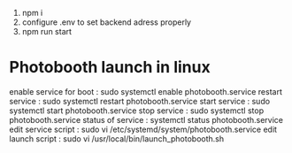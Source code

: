 1. npm i
2. configure .env to set backend adress properly
3. npm run start

# Photobooth launch in linux
enable service for boot : sudo systemctl enable photobooth.service
restart service : sudo systemctl restart photobooth.service
start service : sudo systemctl start photobooth.service
stop service : sudo systemctl stop photobooth.service
status of service : systemctl status photobooth.service 
edit service script : sudo vi /etc/systemd/system/photobooth.service
edit launch script : sudo vi /usr/local/bin/launch_photobooth.sh